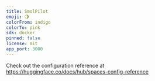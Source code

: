 ```yaml
---
title: SmolPilot
emoji: 🌖
colorFrom: indigo
colorTo: pink
sdk: docker
pinned: false
license: mit
app_port: 3000
---
```

Check out the configuration reference at https://huggingface.co/docs/hub/spaces-config-reference
